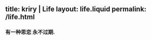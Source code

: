 title:  kriry | Life
layout: life.liquid
permalink: /life.html
---
<section >
<div >

### 有一种思恋 永不过期.
<br>


</div>
</section>